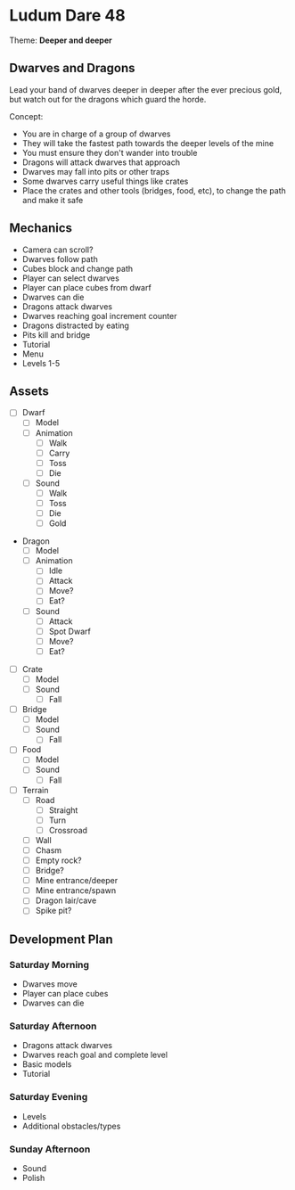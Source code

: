 Ludum Dare 48
=============

Theme: **Deeper and deeper**

Dwarves and Dragons
-------------------

Lead your band of dwarves deeper in deeper after the ever precious gold, but watch out for the dragons which guard the horde.

Concept:
* You are in charge of a group of dwarves
* They will take the fastest path towards the deeper levels of the mine
* You must ensure they don't wander into trouble
* Dragons will attack dwarves that approach
* Dwarves may fall into pits or other traps
* Some dwarves carry useful things like crates
* Place the crates and other tools (bridges, food, etc), to change the path and make it safe

Mechanics
---------

* Camera can scroll?
* Dwarves follow path
* Cubes block and change path
* Player can select dwarves
* Player can place cubes from dwarf
* Dwarves can die
* Dragons attack dwarves
* Dwarves reaching goal increment counter
* Dragons distracted by eating
* Pits kill and bridge
* Tutorial
* Menu
* Levels 1-5

Assets
------

* [ ] Dwarf
	* [ ] Model
	* [ ] Animation
		* [ ] Walk
		* [ ] Carry
		* [ ] Toss
		* [ ] Die
	* [ ] Sound
		* [ ] Walk
		* [ ] Toss
		* [ ] Die
		* [ ] Gold
* Dragon
	* [ ] Model
	* [ ] Animation
		* [ ] Idle
		* [ ] Attack
		* [ ] Move?
		* [ ] Eat?
	* [ ] Sound
		* [ ] Attack
		* [ ] Spot Dwarf
		* [ ] Move?
		* [ ] Eat?
* [ ] Crate
	* [ ] Model
	* [ ] Sound
		* [ ] Fall
* [ ] Bridge
	* [ ] Model
	* [ ] Sound
		* [ ] Fall
* [ ] Food
	* [ ] Model
	* [ ] Sound
		* [ ] Fall
* [ ] Terrain
	* [ ] Road
		* [ ] Straight
		* [ ] Turn
		* [ ] Crossroad
	* [ ] Wall
	* [ ] Chasm
	* [ ] Empty rock?
	* [ ] Bridge?
	* [ ] Mine entrance/deeper
	* [ ] Mine entrance/spawn
	* [ ] Dragon lair/cave
	* [ ] Spike pit?

Development Plan
----------------

### Saturday Morning

* Dwarves move
* Player can place cubes
* Dwarves can die

### Saturday Afternoon

* Dragons attack dwarves
* Dwarves reach goal and complete level
* Basic models
* Tutorial

### Saturday Evening

* Levels
* Additional obstacles/types

### Sunday Afternoon

* Sound
* Polish